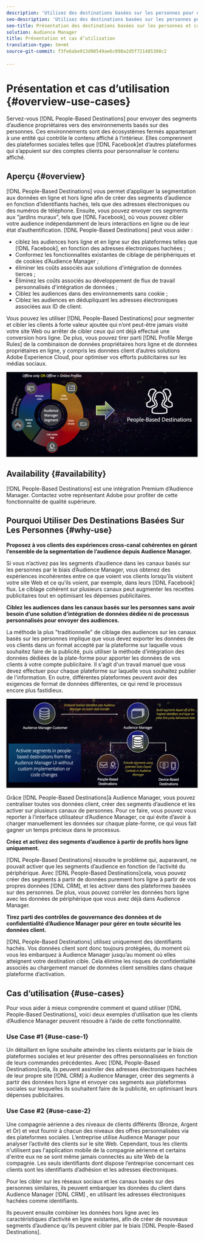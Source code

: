 ```yaml
---
description: 'Utilisez des destinations basées sur les personnes pour envoyer des segments d’audience propriétaires vers des environnements basés sur les personnes. Ces environnements sont des écosystèmes fermés appartenant à une entité qui contrôle le contenu affiché à l’intérieur. Elles comprennent des plateformes sociales telles que Facebook et d’autres plateformes qui s’appuient sur des comptes clients pour personnaliser le contenu affiché. '
seo-description: 'Utilisez des destinations basées sur les personnes pour envoyer des segments d’audience propriétaires vers des environnements basés sur les personnes. Ces environnements sont des écosystèmes fermés appartenant à une entité qui contrôle le contenu affiché à l’intérieur. Elles comprennent des plateformes sociales telles que Facebook et d’autres plateformes qui s’appuient sur des comptes clients pour personnaliser le contenu affiché.  '
seo-title: Présentation des destinations basées sur les personnes et cas d’utilisation
solution: Audience Manager
title: Présentation et cas d’utilisation
translation-type: tm+mt
source-git-commit: f3fe6abe913d98549ae6c090a2d5f721485308c2

---
```



# Présentation et cas d’utilisation {#overview-use-cases}

Servez-vous [!DNL People-Based Destinations] pour envoyer des segments d’audience propriétaires vers des environnements basés sur des personnes. Ces environnements sont des écosystèmes fermés appartenant à une entité qui contrôle le contenu affiché à l’intérieur. Elles comprennent des plateformes sociales telles que [!DNL Facebook]et d’autres plateformes qui s’appuient sur des comptes clients pour personnaliser le contenu affiché.

## Aperçu {#overview}

[!DNL People-Based Destinations] vous permet d’appliquer la segmentation aux données en ligne et hors ligne afin de créer des segments d’audience en fonction d’identifiants hachés, tels que des adresses électroniques ou des numéros de téléphone. Ensuite, vous pouvez envoyer ces segments aux "jardins muraux", tels que [!DNL Facebook], où vous pouvez cibler votre audience indépendamment de leurs interactions en ligne ou de leur état d’authentification. [!DNL People-Based Destinations] peut vous aider :

* ciblez les audiences hors ligne et en ligne sur des plateformes telles que [!DNL Facebook], en fonction des adresses électroniques hachées ;
* Conformez les fonctionnalités existantes de ciblage de périphériques et de cookies d’Audience Manager ;
* éliminer les coûts associés aux solutions d'intégration de données tierces ;
* Éliminez les coûts associés au développement de flux de travail personnalisés d'intégration de données ;
* Ciblez les audiences dans des environnements sans cookie ;
* Ciblez les audiences en dédupliquant les adresses électroniques associées aux ID de client.

Vous pouvez les utiliser [!DNL People-Based Destinations] pour segmenter et cibler les clients à forte valeur ajoutée qui n’ont peut-être jamais visité votre site Web ou arrêter de cibler ceux qui ont déjà effectué une conversion hors ligne. De plus, vous pouvez tirer parti [!DNL Profile Merge Rules] de la combinaison de données propriétaires hors ligne et de données propriétaires en ligne, y compris les données client d’autres solutions Adobe Experience Cloud, pour optimiser vos efforts publicitaires sur les médias sociaux.

![pbd-overview](assets/pbd-overview.png)

## Availability {#availability}

[!DNL People-Based Destinations] est une intégration Premium d’Audience Manager. Contactez votre représentant Adobe pour profiter de cette fonctionnalité de qualité supérieure.

## Pourquoi Utiliser Des Destinations Basées Sur Les Personnes {#why-use}

**Proposez à vos clients des expériences cross-canal cohérentes en gérant l’ensemble de la segmentation de l’audience depuis Audience Manager.**

Si vous n’activez pas les segments d’audience dans les canaux basés sur les personnes par le biais d’Audience Manager, vous obtenez des expériences incohérentes entre ce que voient vos clients lorsqu’ils visitent votre site Web et ce qu’ils voient, par exemple, dans leurs [!DNL Facebook] flux. Le ciblage cohérent sur plusieurs canaux peut augmenter les recettes publicitaires tout en optimisant les dépenses publicitaires.

**Ciblez les audiences dans les canaux basés sur les personnes sans avoir besoin d’une solution d’intégration de données dédiée ni de processus personnalisés pour envoyer des audiences.**

La méthode la plus "traditionnelle" de ciblage des audiences sur les canaux basés sur les personnes implique que vous devez exporter les données de vos clients dans un format accepté par la plateforme sur laquelle vous souhaitez faire de la publicité, puis utiliser la méthode d’intégration des données dédiées de la plate-forme pour apporter les données de vos clients à votre compte publicitaire. Il s'agit d'un travail manuel que vous devez effectuer pour chaque plateforme sur laquelle vous souhaitez publier de l'information. En outre, différentes plateformes peuvent avoir des exigences de format de données différentes, ce qui rend le processus encore plus fastidieux.

![pbd-overview](assets/pbd-diagram.png)

Grâce [!DNL People-Based Destinations]à Audience Manager, vous pouvez centraliser toutes vos données client, créer des segments d’audience et les activer sur plusieurs canaux de personnes. Pour ce faire, vous pouvez vous reporter à l’interface utilisateur d’Audience Manager, ce qui évite d’avoir à charger manuellement les données sur chaque plate-forme, ce qui vous fait gagner un temps précieux dans le processus.

**Créez et activez des segments d’audience à partir de profils hors ligne uniquement.**

[!DNL People-Based Destinations] résoudre le problème qui, auparavant, ne pouvait activer que les segments d’audience en fonction de l’activité du périphérique. Avec [!DNL People-Based Destinations]cela, vous pouvez créer des segments à partir de données purement hors ligne à partir de vos propres données [!DNL CRM], et les activer dans des plateformes basées sur des personnes. De plus, vous pouvez corréler les données hors ligne avec les données de périphérique que vous avez déjà dans Audience Manager.

**Tirez parti des contrôles de gouvernance des données et de confidentialité d’Audience Manager pour gérer en toute sécurité les données client.**

[!DNL People-Based Destinations] utilisez uniquement des identifiants hachés. Vos données client sont donc toujours protégées, du moment où vous les embarquez à Audience Manager jusqu’au moment où elles atteignent votre destination cible. Cela élimine les risques de confidentialité associés au chargement manuel de données client sensibles dans chaque plateforme d’activation.

## Cas d’utilisation {#use-cases}

Pour vous aider à mieux comprendre comment et quand utiliser [!DNL People-Based Destinations], voici deux exemples d’utilisation que les clients d’Audience Manager peuvent résoudre à l’aide de cette fonctionnalité.

### Use Case #1 {#use-case-1}

Un détaillant en ligne souhaite atteindre les clients existants par le biais de plateformes sociales et leur présenter des offres personnalisées en fonction de leurs commandes précédentes. Avec [!DNL People-Based Destinations]cela, ils peuvent assimiler des adresses électroniques hachées de leur propre site [!DNL CRM] à Audience Manager, créer des segments à partir des données hors ligne et envoyer ces segments aux plateformes sociales sur lesquelles ils souhaitent faire de la publicité, en optimisant leurs dépenses publicitaires.

### Use Case #2 {#use-case-2}

Une compagnie aérienne a des niveaux de clients différents (Bronze, Argent et Or) et veut fournir à chacun des niveaux des offres personnalisées via des plateformes sociales. L’entreprise utilise Audience Manager pour analyser l’activité des clients sur le site Web. Cependant, tous les clients n'utilisent pas l'application mobile de la compagnie aérienne et certains d'entre eux ne se sont même jamais connectés au site Web de la compagnie. Les seuls identifiants dont dispose l’entreprise concernant ces clients sont les identifiants d’adhésion et les adresses électroniques.

Pour les cibler sur les réseaux sociaux et les canaux basés sur des personnes similaires, ils peuvent embarquer les données du client dans Audience Manager [!DNL CRM] , en utilisant les adresses électroniques hachées comme identifiants.

Ils peuvent ensuite combiner les données hors ligne avec les caractéristiques d’activité en ligne existantes, afin de créer de nouveaux segments d’audience qu’ils peuvent cibler par le biais [!DNL People-Based Destinations].

